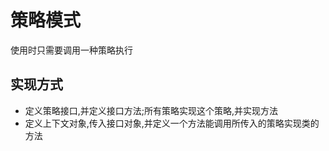 # 策略模式

使用时只需要调用一种策略执行

## 实现方式
* 定义策略接口,并定义接口方法;所有策略实现这个策略,并实现方法
* 定义上下文对象,传入接口对象,并定义一个方法能调用所传入的策略实现类的方法


